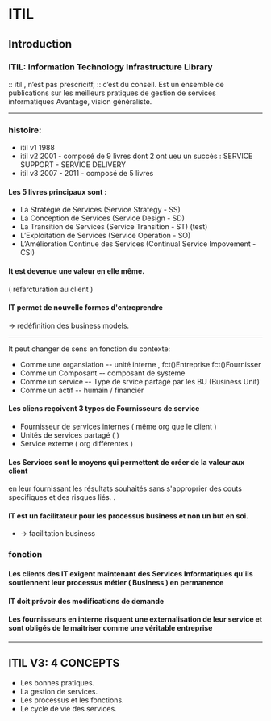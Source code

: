 
# ITIL
## Introduction
### ITIL: Information Technology Infrastructure Library
:: itil , n’est pas prescricitf, :: c’est du conseil.
Est un ensemble de publications sur les meilleurs pratiques de gestion de services informatiques
Avantage, vision généraliste. 

---

 ### histoire: 
 * itil v1 1988
 * itil v2 2001 - composé de 9 livres dont 2 ont ueu un succès : SERVICE SUPPORT - SERVICE DELIVERY
 * itil v3 2007 - 2011 - composé de 5 livres
 
#### Les 5 livres principaux sont : 
* La Stratégie de Services (Service Strategy - SS) 
* La Conception de Services (Service Design - SD) 
* La Transition de Services (Service Transition - ST)  (test)
* L’Exploitation de Services (Service Operation - SO) 
* L’Amélioration Continue des Services (Continual Service Impovement - CSI)

####  It est devenue une valeur en elle même. 
( refarcturation au client )
#### IT permet de nouvelle formes d'entreprendre
-> redéfinition des business models.

---

It peut changer de sens en fonction du contexte:
* Comme une organsiation  -- unité interne , fct()Entreprise fct()Fournisser
* Comme un Composant     -- composant de systeme
* Comme un service        -- Type de srvice partagé par les BU (Business Unit)
* Comme un actif          -- humain / financier


#### Les cliens reçoivent 3 types de Fournisseurs de service

* Fournisseur de services internes  ( même org que le client )
* Unités de services partagé        (   )
* Service externe                   ( org différentes )

#### Les Services sont le moyens qui permettent de créer de la valeur aux client
en leur fournissant les résultats souhaités sans s'approprier des couts specifiques 
et des risques liés.
.
#### IT est un facilitateur pour les processus business et non un but en soi.
 * -> facilitation business
 
### fonction
#### Les clients des IT exigent maintenant des Services Informatiques qu'ils soutiennent leur processus métier ( Business ) en permanence 
#### IT doit prévoir des modifications de demande
#### Les fournisseurs en interne risquent une externalisation de leur service et sont obligés de le maitriser comme une véritable entreprise

---


## ITIL V3: 4 CONCEPTS
 * Les bonnes pratiques. 
 * La gestion de services. 
 * Les processus et les fonctions.
 * Le cycle de vie des services.




